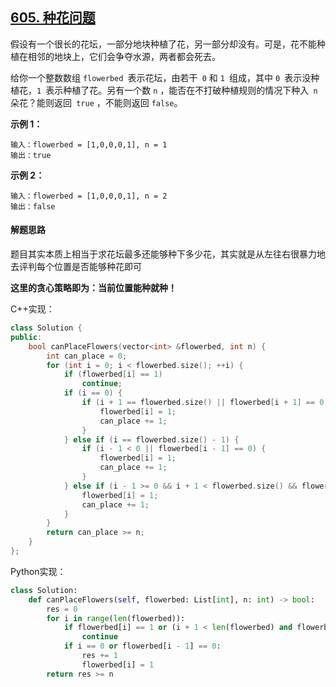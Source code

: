 ## [605. 种花问题](https://leetcode-cn.com/problems/can-place-flowers/)

假设有一个很长的花坛，一部分地块种植了花，另一部分却没有。可是，花不能种植在相邻的地块上，它们会争夺水源，两者都会死去。

给你一个整数数组  `flowerbed `表示花坛，由若干` 0` 和 `1 `组成，其中 `0 `表示没种植花，`1 `表示种植了花。另有一个数 `n` ，能否在不打破种植规则的情况下种入` n` 朵花？能则返回` true` ，不能则返回 `false`。

**示例 1：**

```
输入：flowerbed = [1,0,0,0,1], n = 1
输出：true
```

**示例 2：**

```
输入：flowerbed = [1,0,0,0,1], n = 2
输出：false
```

#### 解题思路

题目其实本质上相当于求花坛最多还能够种下多少花，其实就是从左往右很暴力地去评判每个位置是否能够种花即可

**这里的贪心策略即为：当前位置能种就种！**

C++实现：

```cpp
class Solution {
public:
    bool canPlaceFlowers(vector<int> &flowerbed, int n) {
        int can_place = 0;
        for (int i = 0; i < flowerbed.size(); ++i) {
            if (flowerbed[i] == 1)
                continue;
            if (i == 0) {
                if (i + 1 == flowerbed.size() || flowerbed[i + 1] == 0) {
                    flowerbed[i] = 1;
                    can_place += 1;
                }
            } else if (i == flowerbed.size() - 1) {
                if (i - 1 < 0 || flowerbed[i - 1] == 0) {
                    flowerbed[i] = 1;
                    can_place += 1;
                }
            } else if (i - 1 >= 0 && i + 1 < flowerbed.size() && flowerbed[i - 1] == 0 && flowerbed[i + 1] == 0) {
                flowerbed[i] = 1;
                can_place += 1;
            }
        }
        return can_place >= n;
    }
};
```

Python实现：

```python
class Solution:
    def canPlaceFlowers(self, flowerbed: List[int], n: int) -> bool:
        res = 0
        for i in range(len(flowerbed)):
            if flowerbed[i] == 1 or (i + 1 < len(flowerbed) and flowerbed[i + 1] == 1):
                continue
            if i == 0 or flowerbed[i - 1] == 0:
                res += 1
                flowerbed[i] = 1
        return res >= n
```



